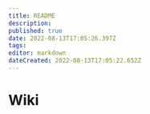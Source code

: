 ```yaml
---
title: README
description: 
published: true
date: 2022-08-13T17:05:26.397Z
tags: 
editor: markdown
dateCreated: 2022-08-13T17:05:22.652Z
---
```


# Wiki
